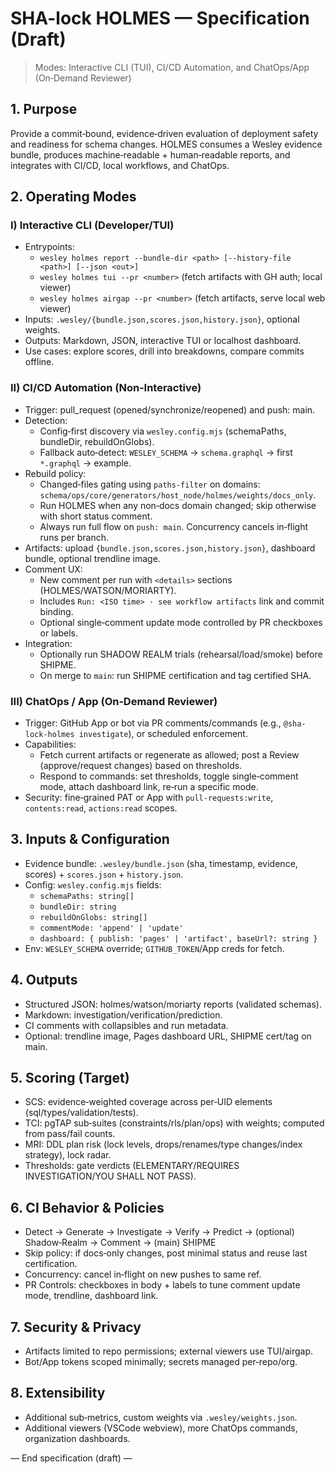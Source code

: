 # SHA-lock HOLMES — Specification (Draft)

> Modes: Interactive CLI (TUI), CI/CD Automation, and ChatOps/App (On‑Demand Reviewer)

## 1. Purpose

Provide a commit‑bound, evidence‑driven evaluation of deployment safety and readiness for schema changes. HOLMES consumes a Wesley evidence bundle, produces machine‑readable + human‑readable reports, and integrates with CI/CD, local workflows, and ChatOps.

## 2. Operating Modes

### I) Interactive CLI (Developer/TUI)
- Entrypoints:
  - `wesley holmes report --bundle-dir <path> [--history-file <path>] [--json <out>]`
  - `wesley holmes tui --pr <number>` (fetch artifacts with GH auth; local viewer)
  - `wesley holmes airgap --pr <number>` (fetch artifacts, serve local web viewer)
- Inputs: `.wesley/{bundle.json,scores.json,history.json}`, optional weights.
- Outputs: Markdown, JSON, interactive TUI or localhost dashboard.
- Use cases: explore scores, drill into breakdowns, compare commits offline.

### II) CI/CD Automation (Non‑Interactive)
- Trigger: pull_request (opened/synchronize/reopened) and push: main.
- Detection:
  - Config‑first discovery via `wesley.config.mjs` (schemaPaths, bundleDir, rebuildOnGlobs).
  - Fallback auto‑detect: `WESLEY_SCHEMA` → `schema.graphql` → first `*.graphql` → example.
- Rebuild policy:
  - Changed‑files gating using `paths-filter` on domains: `schema/ops/core/generators/host_node/holmes/weights/docs_only`.
  - Run HOLMES when any non‑docs domain changed; skip otherwise with short status comment.
  - Always run full flow on `push: main`. Concurrency cancels in‑flight runs per branch.
- Artifacts: upload `{bundle.json,scores.json,history.json}`, dashboard bundle, optional trendline image.
- Comment UX:
  - New comment per run with `<details>` sections (HOLMES/WATSON/MORIARTY).
  - Includes `Run: <ISO time> · see workflow artifacts` link and commit binding.
  - Optional single‑comment update mode controlled by PR checkboxes or labels.
- Integration:
  - Optionally run SHADOW REALM trials (rehearsal/load/smoke) before SHIPME.
  - On merge to `main`: run SHIPME certification and tag certified SHA.

### III) ChatOps / App (On‑Demand Reviewer)
- Trigger: GitHub App or bot via PR comments/commands (e.g., `@sha-lock-holmes investigate`), or scheduled enforcement.
- Capabilities:
  - Fetch current artifacts or regenerate as allowed; post a Review (approve/request changes) based on thresholds.
  - Respond to commands: set thresholds, toggle single‑comment mode, attach dashboard link, re‑run a specific mode.
- Security: fine‑grained PAT or App with `pull-requests:write`, `contents:read`, `actions:read` scopes.

## 3. Inputs & Configuration
- Evidence bundle: `.wesley/bundle.json` (sha, timestamp, evidence, scores) + `scores.json` + `history.json`.
- Config: `wesley.config.mjs` fields:
  - `schemaPaths: string[]`
  - `bundleDir: string`
  - `rebuildOnGlobs: string[]`
  - `commentMode: 'append' | 'update'`
  - `dashboard: { publish: 'pages' | 'artifact', baseUrl?: string }`
- Env: `WESLEY_SCHEMA` override; `GITHUB_TOKEN`/App creds for fetch.

## 4. Outputs
- Structured JSON: holmes/watson/moriarty reports (validated schemas).
- Markdown: investigation/verification/prediction.
- CI comments with collapsibles and run metadata.
- Optional: trendline image, Pages dashboard URL, SHIPME cert/tag on main.

## 5. Scoring (Target)
- SCS: evidence‑weighted coverage across per‑UID elements (sql/types/validation/tests).
- TCI: pgTAP sub‑suites (constraints/rls/plan/ops) with weights; computed from pass/fail counts.
- MRI: DDL plan risk (lock levels, drops/renames/type changes/index strategy), lock radar.
- Thresholds: gate verdicts (ELEMENTARY/REQUIRES INVESTIGATION/YOU SHALL NOT PASS).

## 6. CI Behavior & Policies
- Detect → Generate → Investigate → Verify → Predict → (optional) Shadow‑Realm → Comment → (main) SHIPME
- Skip policy: if docs‑only changes, post minimal status and reuse last certification.
- Concurrency: cancel in‑flight on new pushes to same ref.
- PR Controls: checkboxes in body + labels to tune comment update mode, trendline, dashboard link.

## 7. Security & Privacy
- Artifacts limited to repo permissions; external viewers use TUI/airgap.
- Bot/App tokens scoped minimally; secrets managed per‑repo/org.

## 8. Extensibility
- Additional sub‑metrics, custom weights via `.wesley/weights.json`.
- Additional viewers (VSCode webview), more ChatOps commands, organization dashboards.

— End specification (draft) —
